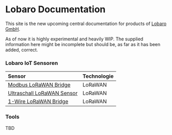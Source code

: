 # Lobaro Documentation

This site is the new upcoming central documentation for products 
of [Lobaro GmbH][lobaro]. 

<div class="alert alert-primary" role="alert">
 As of now it is highly experimental and heavily WIP.
The supplied information here might be incomplete but should be, as far as it has 
been added, correct.
</div>

### Lobaro IoT Sensoren

| Sensor          | Technologie     | 
| :-------------  |:----------------|
| [Modbus LoRaWAN Bridge](iot-devices/modbus-lorawan.md)       | LoRaWAN |
| [Ultraschall LoRaWAN Sensor](iot-devices/usonic-lorawan.md)  | LoRaWAN |
| [1-Wire LoRaWAN Bridge](iot-devices/1-wire-lorawan.md)       | LoRaWAN |

### Tools
TBD

[lobaro]: https://lobaro.com
